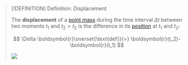 >[!DEFINITION] Definition: Displacement
>
>The **displacement** of a [point mass](../../Physical%20Systems/Point%20Masses/Point%20Mass.md) during the time interval $\Delta t$ between two moments $t_1$ and $t_2 \gt t_2$ is the difference in its [position](Position.md) at $t_1$ and $t_2$:
>
>$$
>\Delta \boldsymbol{r}\overset{\text{def}}{=} \boldsymbol{r}(t_2)-\boldsymbol{r}(t_1)
>$$
>
>![](Resources/Displacement.png)
>